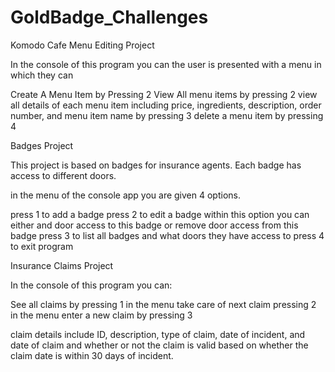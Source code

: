 # GoldBadge_Challenges

Komodo Cafe Menu Editing Project

In the console of this program you can the user is presented with a menu in which they can

Create A Menu Item by Pressing 2
View All menu items by pressing 2
view all details of each menu item including price, ingredients, description, order number, and menu item name by pressing 3
delete a menu item by pressing 4

Badges Project

This project is based on badges for insurance agents. Each badge has access to different doors.

in the menu of the console app you are given 4 options.

press 1 to add a badge press 2 to edit a badge within this option you can either and door access to this badge or remove door access from this badge press 3 to list all badges and what doors they have access to press 4 to exit program

Insurance Claims Project

In the console of this program you can:

See all claims by pressing 1 in the menu take care of next claim pressing 2 in the menu enter a new claim by pressing 3

claim details include ID, description, type of claim, date of incident, and date of claim and whether or not the claim is valid based on whether the claim date is within 30 days of incident.
